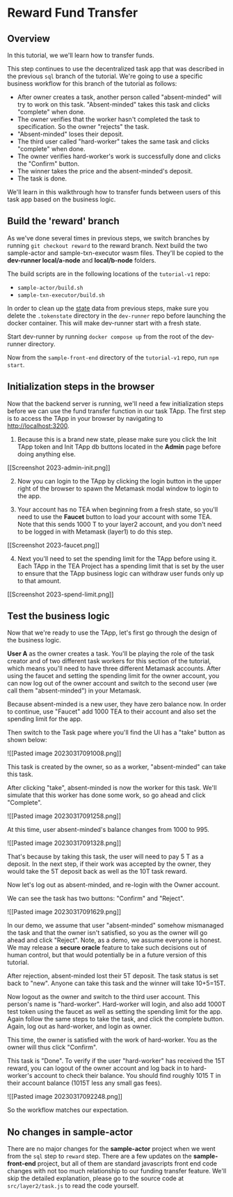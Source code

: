 # Reward Fund Transfer
## Overview
In this tutorial, we we'll learn how to transfer funds.

This step continues to use the decentralized task app that was described in the previous `sql` branch of the tutorial. We're going to use a specific  business workflow for this branch of the tutorial as follows:

- After owner creates a task, another person called "absent-minded" will try to work on this task. "Absent-minded" takes this task and clicks "complete" when done.
- The owner verifies that the worker hasn't completed the task to specification. So the owner "rejects" the task. 
- "Absent-minded" loses their deposit.
- The third user called "hard-worker" takes the same task and clicks "complete" when done.
- The owner verifies hard-worker's work is successfully done and clicks the "Confirm" button.
- The winner takes the price and the absent-minded's deposit.
- The task is done.

We'll learn in this walkthrough how to transfer funds between users of this task app based on the business logic. 

## Build the 'reward' branch

As we've done several times in previous steps, we switch branches by running `git checkout reward` to the reward branch. Next build the two sample-actor and sample-txn-executor wasm files. They'll be copied to the **dev-runner local/a-node** and **local/b-node** folders. 

The build scripts are in the following locations of the `tutorial-v1` repo:

- `sample-actor/build.sh`
- `sample-txn-executor/build.sh`

In order to clean up the [state](../../z_glossary/state.md)  data from previous steps, make sure you delete the `.tokenstate` directory in the `dev-runner` repo before launching the docker container. This will make dev-runner start with a fresh state.

Start dev-runner by running `docker compose up` from the root of the dev-runner directory.

Now from the `sample-front-end` directory of the `tutorial-v1` repo, run `npm start`. 

## Initialization steps in the browser
Now that the backend server is running, we'll need a few initialization steps before we can use the fund transfer function in our task TApp. The first step is to access the TApp in your browser by navigating to [http://localhost:3200](http://localhost:3200).

1. Because this is a brand new state, please make sure you click the Init TApp token and Init TApp db buttons located in the **Admin** page before doing anything else.

[[Screenshot 2023-admin-init.png]]

2. Now you can login to the TApp by clicking the login button in the upper right of the browser to spawn the Metamask modal window to login to the app.

3. Your account has no TEA when beginning from a fresh state, so you'll need to use the **Faucet** button to load your account with some TEA. Note that this sends 1000 T to your layer2 account, and you don't need to be logged in with Metamask (layer1) to do this step.

[[Screenshot 2023-faucet.png]]

4. Next you'll need to set the spending limit for the TApp before using it. Each TApp in the TEA Project has a spending limit that is set by the user to ensure that the TApp business logic can withdraw user funds only up to that amount.

[[Screenshot 2023-spend-limit.png]]

## Test the business logic

Now that we're ready to use the TApp, let's first go through the design of the business logic.

**User A** as the owner creates a task. You'll be playing the role of the task creator and of two different task workers for this section of the tutorial, which means you'll need to have three different Metamask accounts. After using the faucet and setting the spending limit for the owner account, you can now log out of the owner account and switch to the second user (we call them "absent-minded") in your Metamask. 

Because absent-minded is a new user, they have zero balance now. In order to continue, use "Faucet" add 1000 TEA to their account and also set the spending limit for the app.

Then switch to the Task page where you'll find the UI has a "take" button as shown below:

![[Pasted image 20230317091008.png]]

This task is created by the owner, so as a worker, "absent-minded" can take this task.

After clicking "take", absent-minded is now the worker for this task. We'll simulate that this worker has done some work, so go ahead and click "Complete".

![[Pasted image 20230317091258.png]]

At this time, user absent-minded's balance changes from 1000 to 995. 

![[Pasted image 20230317091328.png]]

That's because by taking this task, the user will need to pay 5 T as a deposit. In the next step, if their work was accepted by the owner, they would take the 5T deposit back as well as the 10T task reward. 

Now let's log out as absent-minded, and re-login with the Owner account.

We can see the task has two buttons: "Confirm" and "Reject".

![[Pasted image 20230317091629.png]]

In our demo, we assume that user "absent-minded" somehow mismanaged the task and that the owner isn't satisfied, so you as the owner will go ahead and click "Reject". Note, as a demo, we assume everyone is honest. We may release a **secure oracle** feature to take such decisions out of human control, but that would potentially be in a future version of this tutorial.

After rejection, absent-minded lost their 5T deposit. The task status is set back to "new". Anyone can take this task and the winner will take 10+5=15T.

Now logout as the owner and switch to the third user account. This person's name is "hard-worker". Hard-worker will login, and also add 1000T test token using the faucet as well as setting the spending limit for the app. Again follow the same steps to take the task, and click the complete button. Again, log out as hard-worker, and login as owner.

This time, the owner is satisfied with the work of hard-worker. You as the owner will thus click "Confirm".

This task is "Done". To verify if the user "hard-worker" has received the 15T reward, you can logout of the owner account and log back in to hard-worker's account to check their balance. You should find roughly 1015 T in their account balance (1015T less any small gas fees).

![[Pasted image 20230317092248.png]]

So the workflow matches our expectation.

## No changes in sample-actor

There are no major changes for the **sample-actor** project when we went from the `sql` step to `reward` step. There are a few updates on the **sample-front-end** project, but all of them are standard javascripts front end code changes with not too much relationship to our funding transfer feature. We'll skip the detailed explanation, please go to the source code at `src/layer2/task.js` to read the code yourself.

